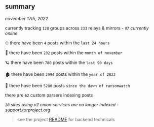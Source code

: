 
## summary
_november 17th, 2022_

currently tracking `128` groups across `233` relays & mirrors - _`87` currently online_

⏲ there have been `4` posts within the `last 24 hours`

🦈 there have been `202` posts within the `month of november`

🪐 there have been `780` posts within the `last 90 days`

🏚 there have been `2994` posts within the `year of 2022`

🦕 there have been `5280` posts `since the dawn of ransomwatch`

there are `62` custom parsers indexing posts

_`20` sites using v2 onion services are no longer indexed - [support.torproject.org](https://support.torproject.org/onionservices/v2-deprecation/)_

> see the project [README](https://github.com/joshhighet/ransomwatch#ransomwatch--) for backend technicals
